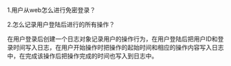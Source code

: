 1.用户从web怎么进行免密登录？

2.怎么记录用户登陆后进行的所有操作？

在用户登录后创建一个日志对象记录用户的操作行为，在用户登陆后把用户ID和登录时间写入日志，在用户开始操作时把操作的起始时间和相应的操作内容写入日志中，在完成该操作后把操作完成的时间也写入到日志中。

